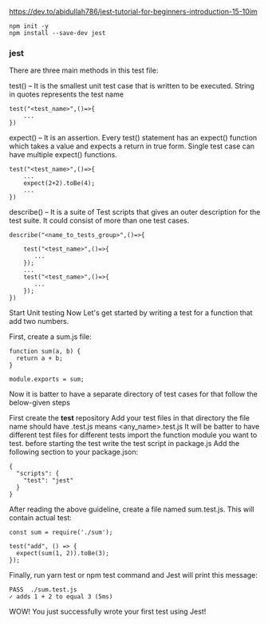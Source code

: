 https://dev.to/abidullah786/jest-tutorial-for-beginners-introduction-15-10im

```
npm init -y
npm install --save-dev jest
```

### jest
There are three main methods in this test file:

test() – It is the smallest unit test case that is written to be executed. String in quotes represents the test name
```
test("<test_name>",()=>{
    ...
})
```
expect() – It is an assertion. Every test() statement has an expect() function which takes a value and expects a return in true form. Single test case can have multiple expect() functions.
```
test("<test_name>",()=>{
    ...
    expect(2+2).toBe(4);
    ...
})
```
describe() – It is a suite of Test scripts that gives an outer description for the test suite. It could consist of more than one test cases.
```
describe("<name_to_tests_group>",()=>{

    test("<test_name>",()=>{
       ...
    });
    ...
    test("<test_name>",()=>{
       ...
    });
})
```
Start Unit testing
Now Let's get started by writing a test for a function that add two numbers.

First, create a sum.js file:
```
function sum(a, b) {
  return a + b;
}

module.exports = sum;
```
Now it is batter to have a separate directory of test cases for that follow the below-given steps

First create the __test__ repository
Add your test files in that directory the file name should have .test.js means <any_name>.test.js
It will be batter to have different test files for different tests
import the function module you want to test.
before starting the test write the test script in package.js Add the following section to your package.json:
```
{
  "scripts": {
    "test": "jest"
  }
}
```
After reading the above guideline, create a file named sum.test.js.
This will contain actual test:
```
const sum = require('./sum');

test("add", () => {
  expect(sum(1, 2)).toBe(3);
});
```
Finally, run yarn test or npm test command and Jest will print this message:
```
PASS  ./sum.test.js
✓ adds 1 + 2 to equal 3 (5ms)
```
WOW! You just successfully wrote your first test using Jest!